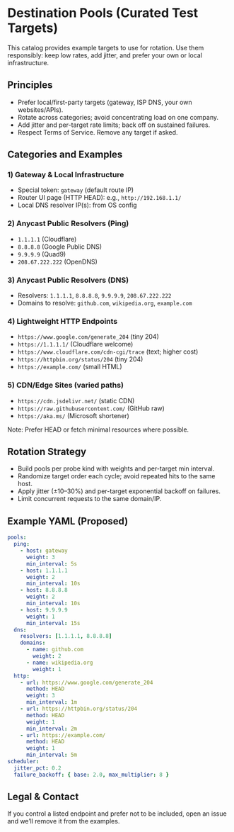 # Destination Pools (Curated Test Targets)

This catalog provides example targets to use for rotation. Use them responsibly: keep low rates, add jitter, and prefer your own or local infrastructure.

## Principles
- Prefer local/first-party targets (gateway, ISP DNS, your own websites/APIs).
- Rotate across categories; avoid concentrating load on one company.
- Add jitter and per-target rate limits; back off on sustained failures.
- Respect Terms of Service. Remove any target if asked.

## Categories and Examples

### 1) Gateway & Local Infrastructure
- Special token: `gateway` (default route IP)
- Router UI page (HTTP HEAD): e.g., `http://192.168.1.1/`
- Local DNS resolver IP(s): from OS config

### 2) Anycast Public Resolvers (Ping)
- `1.1.1.1` (Cloudflare)
- `8.8.8.8` (Google Public DNS)
- `9.9.9.9` (Quad9)
- `208.67.222.222` (OpenDNS)

### 3) Anycast Public Resolvers (DNS)
- Resolvers: `1.1.1.1`, `8.8.8.8`, `9.9.9.9`, `208.67.222.222`
- Domains to resolve: `github.com`, `wikipedia.org`, `example.com`

### 4) Lightweight HTTP Endpoints
- `https://www.google.com/generate_204` (tiny 204)
- `https://1.1.1.1/` (Cloudflare welcome)
- `https://www.cloudflare.com/cdn-cgi/trace` (text; higher cost)
- `https://httpbin.org/status/204` (tiny 204)
- `https://example.com/` (small HTML)

### 5) CDN/Edge Sites (varied paths)
- `https://cdn.jsdelivr.net/` (static CDN)
- `https://raw.githubusercontent.com/` (GitHub raw)
- `https://aka.ms/` (Microsoft shortener)

Note: Prefer HEAD or fetch minimal resources where possible.

## Rotation Strategy
- Build pools per probe kind with weights and per-target min interval.
- Randomize target order each cycle; avoid repeated hits to the same host.
- Apply jitter (±10–30%) and per-target exponential backoff on failures.
- Limit concurrent requests to the same domain/IP.

## Example YAML (Proposed)
```yaml
pools:
  ping:
    - host: gateway
      weight: 3
      min_interval: 5s
    - host: 1.1.1.1
      weight: 2
      min_interval: 10s
    - host: 8.8.8.8
      weight: 2
      min_interval: 10s
    - host: 9.9.9.9
      weight: 1
      min_interval: 15s
  dns:
    resolvers: [1.1.1.1, 8.8.8.8]
    domains:
      - name: github.com
        weight: 2
      - name: wikipedia.org
        weight: 1
  http:
    - url: https://www.google.com/generate_204
      method: HEAD
      weight: 3
      min_interval: 1m
    - url: https://httpbin.org/status/204
      method: HEAD
      weight: 1
      min_interval: 2m
    - url: https://example.com/
      method: HEAD
      weight: 1
      min_interval: 5m
scheduler:
  jitter_pct: 0.2
  failure_backoff: { base: 2.0, max_multiplier: 8 }
```

## Legal & Contact
If you control a listed endpoint and prefer not to be included, open an issue and we’ll remove it from the examples.
